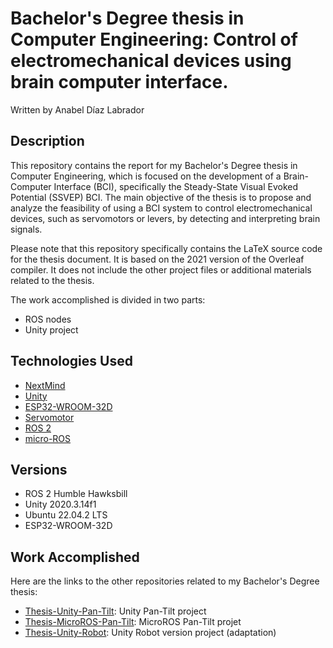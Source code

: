 # Bachelor's Degree thesis in Computer Engineering: Control of electromechanical devices using brain computer interface.

Written by Anabel Díaz Labrador

## Description
This repository contains the report for my Bachelor's Degree thesis in Computer Engineering, which is focused on the development of a Brain-Computer Interface (BCI), specifically the Steady-State Visual Evoked Potential (SSVEP) BCI. The main objective of the thesis is to propose and analyze the feasibility of using a BCI system to control electromechanical devices, such as servomotors or levers, by detecting and interpreting brain signals.

Please note that this repository specifically contains the LaTeX source code for the thesis document. It is based on the 2021 version of the Overleaf compiler. It does not include the other project files or additional materials related to the thesis.

The work accomplished is divided in two parts:
- ROS nodes
- Unity project

## Technologies Used
- [NextMind](https://www.next-mind.com/)
- [Unity](https://unity.com/)
- [ESP32-WROOM-32D](https://www.espressif.com/en/products/socs/esp32)
- [Servomotor](https://en.wikipedia.org/wiki/Servomotor)
- [ROS 2](https://docs.ros.org/en/rolling/Releases/Release-Humble-Hawksbill.html)
- [micro-ROS](https://micro.ros.org/)

## Versions
- ROS 2 Humble Hawksbill
- Unity 2020.3.14f1 
- Ubuntu 22.04.2 LTS 
- ESP32-WROOM-32D

## Work Accomplished
Here are the links to the other repositories related to my Bachelor's Degree thesis:
- [Thesis-Unity-Pan-Tilt](https://github.com/anabeldilab/Thesis-Unity-Pan-Tilt): Unity Pan-Tilt project
- [Thesis-MicroROS-Pan-Tilt](https://github.com/anabeldilab/Thesis-MicroROS-Pan-Tilt): MicroROS Pan-Tilt projet
- [Thesis-Unity-Robot](https://github.com/anabeldilab/Thesis-Unity-Robot): Unity Robot version project (adaptation)

